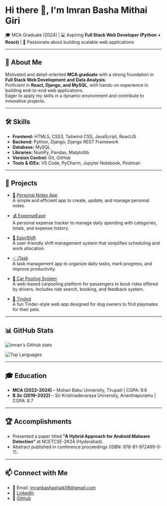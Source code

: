 # Hi there 👋, I'm Imran Basha Mithai Giri  

🎓 MCA Graduate (2024) | 💻 Aspiring **Full Stack Web Developer (Python + React)** | 🌱 Passionate about building scalable web applications  

---

## 🚀 About Me
Motivated and detail-oriented **MCA graduate** with a strong foundation in **Full Stack Web Development and Data Analysis**.  
Proficient in **React, Django, and MySQL**, with hands-on experience in building end-to-end web applications.  
Eager to apply my skills in a dynamic environment and contribute to innovative projects.  

---

## 🛠️ Skills
- **Frontend:** HTML5, CSS3, Tailwind CSS, JavaScript, ReactJS  
- **Backend:** Python, Django, Django REST Framework  
- **Database:** MySQL  
- **Libraries:** NumPy, Pandas, Matplotlib  
- **Version Control:** Git, GitHub  
- **Tools & IDEs:** VS Code, PyCharm, Jupyter Notebook, Postman  

---

## 📌 Projects

- [📝 Personal Notes App](https://github.com/imranbasha8/Personal-Notes-App)  
  A simple and efficient app to create, update, and manage personal notes.  

- [💰 ExpenseEase](https://github.com/imranbasha8/ExpenseEase)  
  A personal expense tracker to manage daily spending with categories, totals, and expense history.  

- [🔄 EasyShift](https://github.com/imranbasha8/EasyShift)  
  A user-friendly shift management system that simplifies scheduling and work allocation.  

- [✅ iTask](https://github.com/imranbasha8/iTask)  
  A task management app to organize daily tasks, mark progress, and improve productivity.  

- [🚗 Car Pooling System](https://github.com/imranbasha8/Car-Pooling-System)  
  A web-based carpooling platform for passengers to book rides offered by drivers. Includes ride search, booking, and feedback system.  

- [🐶 Tindog](https://github.com/imranbasha8/tindog)  
  A fun Tinder-style web app designed for dog owners to find playmates for their pets.  

---

## 📊 GitHub Stats

![Imran's GitHub stats](https://github-readme-stats.vercel.app/api?username=imranbasha8&show_icons=true&theme=radical&count_private=true&include_all_commits=true)  

![Top Languages](https://github-readme-stats.vercel.app/api/top-langs/?username=imranbasha8&layout=compact&theme=radical)


---

## 🎓 Education
- **MCA (2022–2024)** – Mohan Babu University, Tirupati | CGPA: 9.6  
- **B.Sc (2019–2022)** – Sri Krishnadevaraya University, Ananthapuramu | CGPA: 8.7  

---

## 🏆 Accomplishments
- Presented a paper titled **"A Hybrid Approach for Android Malware Detection"** at NCETCSE-2K24 (Hyderabad).  
- Abstract published in conference proceedings (ISBN: 978-81-972499-0-7).  

---

## 📫 Connect with Me
- 📧 Email: [imranbashashaik08@gmail.com](mailto:imranbashashaik08@gmail.com)  
- 💼 [LinkedIn](https://linkedin.com/in/imranbasha09/)  
- 🐙 [GitHub](https://github.com/imranbasha8)  
